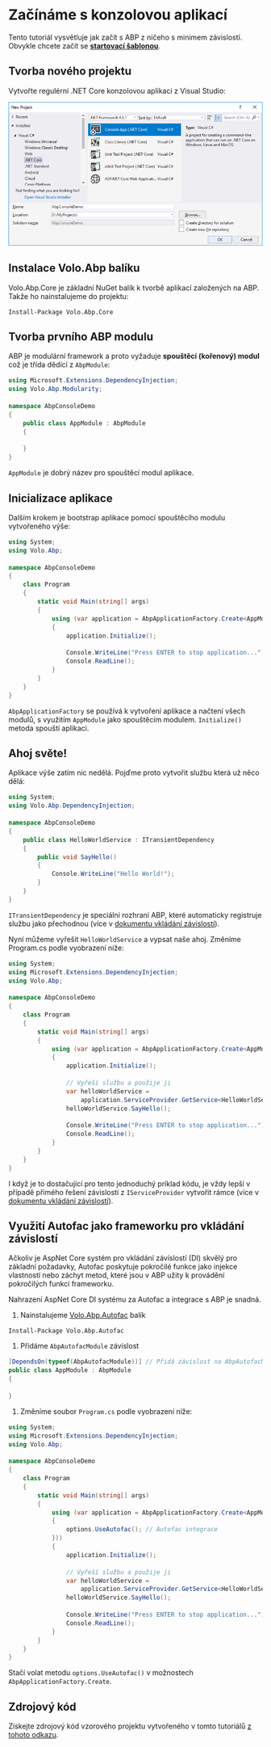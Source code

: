 ﻿# Začínáme s konzolovou aplikací

Tento tutoriál vysvětluje jak začít s ABP z ničeho s minimem závislostí. Obvykle chcete začít se **[startovací šablonou](https://abp.io/Templates)**.

## Tvorba nového projektu

Vytvořte regulérní .NET Core konzolovou aplikaci z Visual Studio:

![](images/create-new-net-core-console-application.png)

## Instalace Volo.Abp balíku

Volo.Abp.Core je základní NuGet balík k tvorbě aplikací založených na ABP. Takže ho nainstalujeme do projektu:

````
Install-Package Volo.Abp.Core
````

## Tvorba prvního ABP modulu

ABP je modulární framework a proto vyžaduje **spouštěcí (kořenový) modul** což je třída dědící z ``AbpModule``:

````C#
using Microsoft.Extensions.DependencyInjection;
using Volo.Abp.Modularity;

namespace AbpConsoleDemo
{
    public class AppModule : AbpModule
    {
        
    }
}
````

``AppModule`` je dobrý název pro spouštěcí modul aplikace.

## Inicializace aplikace

Dalším krokem je bootstrap aplikace pomocí spouštěcího modulu vytvořeného výše:

````C#
using System;
using Volo.Abp;

namespace AbpConsoleDemo
{
    class Program
    {
        static void Main(string[] args)
        {
            using (var application = AbpApplicationFactory.Create<AppModule>())
            {
                application.Initialize();

                Console.WriteLine("Press ENTER to stop application...");
                Console.ReadLine();
            }
        }
    }
}

````

``AbpApplicationFactory`` se používá k vytvoření aplikace a načtení všech modulů, s využitím ``AppModule`` jako spouštěcím modulem. ``Initialize()`` metoda spouští aplikaci.

## Ahoj světe!

Aplikace výše zatím nic nedělá. Pojďme proto vytvořit službu která už něco dělá:

````C#
using System;
using Volo.Abp.DependencyInjection;

namespace AbpConsoleDemo
{
    public class HelloWorldService : ITransientDependency
    {
        public void SayHello()
        {
            Console.WriteLine("Hello World!");
        }
    }
}

````

``ITransientDependency`` je speciální rozhraní ABP, které automaticky registruje službu jako přechodnou (více v [dokumentu vkládání závislostí](Dependency-Injection.md)).

Nyní můžeme vyřešit ``HelloWorldService`` a vypsat naše ahoj. Změníme Program.cs podle vyobrazení níže:

````C#
using System;
using Microsoft.Extensions.DependencyInjection;
using Volo.Abp;

namespace AbpConsoleDemo
{
    class Program
    {
        static void Main(string[] args)
        {
            using (var application = AbpApplicationFactory.Create<AppModule>())
            {
                application.Initialize();

                // Vyřeší službu a použije ji
                var helloWorldService = 
                    application.ServiceProvider.GetService<HelloWorldService>();
                helloWorldService.SayHello();

                Console.WriteLine("Press ENTER to stop application...");
                Console.ReadLine();
            }
        }
    }
}
````

I když je to dostačující pro tento jednoduchý príklad kódu, je vždy lepší v případě přímého řešení závislostí z ``IServiceProvider`` vytvořit rámce (více v [dokumentu vkládání závislostí](Dependency-Injection.md)).

## Využití Autofac jako frameworku pro vkládání závislostí

Ačkoliv je AspNet Core systém pro vkládání závíslostí (DI) skvělý pro základní požadavky, Autofac poskytuje pokročilé funkce jako injekce vlastností nebo záchyt metod, které jsou v ABP užity k provádění pokročilých funkcí frameworku.

Nahrazení AspNet Core DI systému za Autofac a integrace s ABP je snadná.

1. Nainstalujeme [Volo.Abp.Autofac](https://www.nuget.org/packages/Volo.Abp.Autofac) balík

```
Install-Package Volo.Abp.Autofac
```

1. Přidáme ``AbpAutofacModule`` závislost

```c#
[DependsOn(typeof(AbpAutofacModule))] // Přidá závislost na AbpAutofacModule
public class AppModule : AbpModule
{
    
}
```

1. Změníme soubor ``Program.cs`` podle vyobrazení níže:

```c#
using System;
using Microsoft.Extensions.DependencyInjection;
using Volo.Abp;

namespace AbpConsoleDemo
{
    class Program
    {
        static void Main(string[] args)
        {
            using (var application = AbpApplicationFactory.Create<AppModule>(options =>
            {
                options.UseAutofac(); // Autofac integrace
            }))
            {
                application.Initialize();

                // Vyřeší službu a použije ji
                var helloWorldService = 
                    application.ServiceProvider.GetService<HelloWorldService>();
                helloWorldService.SayHello();

                Console.WriteLine("Press ENTER to stop application...");
                Console.ReadLine();
            }
        }
    }
}
```

Stačí volat metodu `options.UseAutofac()` v možnostech `AbpApplicationFactory.Create`.

## Zdrojový kód

Získejte zdrojový kód vzorového projektu vytvořeného v tomto tutoriálů [z tohoto odkazu](https://github.com/abpframework/abp/tree/master/samples/BasicConsoleApplication).
